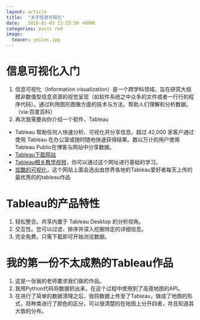 ```yaml
---
layout: article
title:  "关于信息可视化"
date:   2018-01-03 13:15:50 +0800
categories: posts rwd
image:
  teaser: smilec.jpg
---
```





# 信息可视化入门


1. 信息可视化（Information visualization）是一个跨学科领域，旨在研究大规模非数值型信息资源的视觉呈现（如软件系统之中众多的文件或者一行行的程序代码）。通过利用图形图像方面的技术与方法，帮助人们理解和分析数据。（via:百度百科）
2. 再次我需要向你介绍一个软件，Tableau
- Tableau 帮助任何人快速分析、可视化并分享信息。超过 42,000 家客户通过使用 Tableau 在办公室或随时随地快速获得结果。数以万计的用户使用Tableau Public在博客与网站中分享数据。
- [Tableau下载网站](https://www.tableau.com/zh-cn/products/desktop)
- [Tableau相关教学视频](https://public.tableau.com/zh-cn/)，你可以通过这个网址进行基础的学习。
- [炫酷的可视化](https://public.tableau.com/en-us/s/gallery)，这个网站上面会选出由世界各地的Tableau爱好者每天上传的最优秀的的tableau作品

# Tableau的产品特性
1. 轻松整合。共享内置于 Tableau Desktop 的分析视角。
2. 交互性。您可以过滤、排序并深入挖掘特定的详细信息。
3. 完全免费。只需下载即可开始浏览数据。

# 我的第一份不太成熟的Tableau作品
1. 这是一张我的老师要求我们做的作品。
2. 我用Python代码将数据抓出来，在这个过程中使用到了高德地图的API。
3. 在进行了简单的数据清理之后，我将数据上传至了Tableau，做成了地图的形式，将种类进行了颜色的区分，可以很清楚的在地图上分开四者，并且知道其大致的分布。
